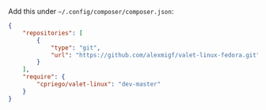 Add this under `~/.config/composer/composer.json`:

```json
{
    "repositories": [
        {
            "type": "git",
            "url": "https://github.com/alexmigf/valet-linux-fedora.git"
        }
    ],
    "require": {
        "cpriego/valet-linux": "dev-master"
    }
}
```
